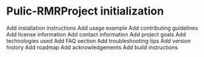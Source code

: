# Pulic-RMRProject initialization
Add installation instructions
Add usage example
Add contributing guidelines
Add license information
Add contact information
Add project goals
Add technologies used
Add FAQ section
Add troubleshooting tips
Add version history
Add roadmap
Add acknowledgements
Add build instructions

